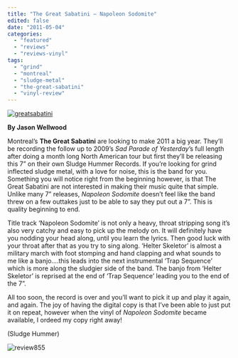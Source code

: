 ```yaml
---
title: "The Great Sabatini – Napoleon Sodomite"
edited: false
date: "2011-05-04"
categories:
  - "featured"
  - "reviews"
  - "reviews-vinyl"
tags:
  - "grind"
  - "montreal"
  - "sludge-metal"
  - "the-great-sabatini"
  - "vinyl-review"
---
```


[![](http://www.hellbound.ca/wp-content/uploads/2011/05/greatsabatini.jpg "greatsabatini")](http://www.hellbound.ca/wp-content/uploads/2011/05/greatsabatini.jpg)

**By Jason Wellwood**

Montreal’s **The Great Sabatini** are looking to make 2011 a big year. They’ll be recording the follow up to 2009’s _Sad Parade of Yesterday_’s full length after doing a month long North American tour but first they’ll be releasing this 7” on their own Sludge Hummer Records. If you’re looking for grind inflected sludge metal, with a love for noise, this is the band for you. Something you will notice right from the beginning however, is that The Great Sabatini are not interested in making their music quite that simple. Unlike many 7” releases, _Napoleon Sodomite_ doesn’t feel like the band threw on a few outtakes just to be able to say they put out a 7”. This is quality beginning to end.

Title track ‘Napoleon Sodomite’ is not only a heavy, throat stripping song it’s also very catchy and easy to pick up the melody on. It will definitely have you nodding your head along, until you learn the lyrics. Then good luck with your throat after that as you try to sing along. ‘Helter Skeletor’ is almost a military march with foot stomping and hand clapping and what sounds to me like a banjo....this leads into the next instrumental ‘Trap Sequence’ which is more along the sludgier side of the band. The banjo from ‘Helter Skeletor’ is reprised at the end of ‘Trap Sequence’ leading you to the end of the 7”.

All too soon, the record is over and you’ll want to pick it up and play it again, and again. The joy of having the digital copy is that I’ve been able to just put it on repeat, however when the vinyl of _Napoleon Sodomite_ became available, I ordeed my copy right away!

(Sludge Hummer)

![](http://www.hellbound.ca/wp-content/uploads/2009/06/review855.png "review855")
